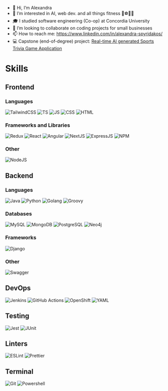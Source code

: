 - 👋 Hi, I’m Alexandra
- 👀 I’m interested in AI, web dev. and all things fitness 🚴⚽🏋️‍♀️
- 🎓 I studied software engineering (Co-op) at Concordia University
- 💞️ I’m looking to collaborate on coding projects for small businesses
- 📫 How to reach me:  https://www.linkedin.com/in/alexandra-spyridakos/
- 💻 Capstone (end-of-degree) project: [Real-time AI generated Sports Trivia Game Application](https://sportzio.io) 

# Skills
## Frontend
### Languages
![TailwindCSS](https://img.shields.io/badge/Tailwind_CSS-38B2AC?logo=tailwind-css&logoColor=white)
![TS](https://img.shields.io/badge/TypeScript-007ACC?logo=typescript&logoColor=white)
![JS](https://img.shields.io/badge/JavaScript-F7DF1E?logo=javascript&logoColor=black)
![CSS](https://img.shields.io/badge/CSS3-1572B6?logo=css3&logoColor=white)
![HTML](https://img.shields.io/badge/HTML5-E34F26?logo=html5&logoColor=white)

### Frameworks and Libraries
![Redux](https://img.shields.io/badge/Redux-593D88?logo=redux&logoColor=white)
![React](https://img.shields.io/badge/React-20232A?logo=react&logoColor=61DAFB)
![Angular](https://img.shields.io/badge/Angular-DD0031?logo=angular&logoColor=white)
![NextJS](https://img.shields.io/badge/Next.js-000?logo=nextdotjs&logoColor=fff)
![ExpressJS](https://img.shields.io/badge/Express.js-404D59?)
![NPM](https://img.shields.io/badge/npm-CB3837?logo=npm&logoColor=white)

### Other
![NodeJS](https://img.shields.io/badge/Node.js-43853D?logo=node.js&logoColor=white)

## Backend
### Languages
![Java](https://img.shields.io/badge/Java-ED8B00?logo=openjdk&logoColor=white)
![Python](https://img.shields.io/badge/Python-3776AB?logo=python&logoColor=white)
![Golang](https://img.shields.io/badge/Go-00ADD8?logo=go&logoColor=white)
![Groovy](https://img.shields.io/badge/Groovy-%234298B8?logo=apachegroovy&logoColor=white&cacheSeconds=https%3A%2F%2Fgroovy-lang.org%2Fdocumentation.html)
 
### Databases
![MySQL](https://img.shields.io/badge/MySQL-005C84?logo=mysql&logoColor=white)
![MongoDB](https://img.shields.io/badge/MongoDB-%234ea94b.svg?logo=mongodb&logoColor=white)
![PostgreSQL](https://img.shields.io/badge/PostgreSQL-316192?logo=postgresql&logoColor=white)
![Neo4j](https://img.shields.io/badge/Neo4j-018bff?logo=neo4j&logoColor=white)

### Frameworks
![Django](https://img.shields.io/badge/Django-092E20?logo=django&logoColor=white)

### Other
![Swagger](https://img.shields.io/badge/-Swagger-%23Clojure?logo=swagger&logoColor=white)

## DevOps
![Jenkins](https://img.shields.io/badge/Jenkins-%23D24939?logo=jenkins&logoColor=white&cacheSeconds=https%3A%2F%2Fwww.jenkins.io%2Fdoc%2F)
![GitHub Actions](https://img.shields.io/badge/GitHub%20Actions-%232088FF?logo=githubactions&logoColor=white)
![OpenShift](https://img.shields.io/badge/OpenShift-%23EE0000?logo=redhatopenshift&logoColor=white&link=https%3A%2F%2Fdocs.openshift.com%2F)
![YAML](https://img.shields.io/badge/YAML-%23CB171E?logo=yaml&logoColor=white&link=https%3A%2F%2Fyaml.org%2Fspec%2F1.2.2%2F)

## Testing
![Jest](https://img.shields.io/badge/Jest-323330?logo=Jest&logoColor=white)
![JUnit](https://img.shields.io/badge/JUnit-%2325A162?logo=junit5&logoColor=white&link=https%3A%2F%2Fjunit.org%2Fjunit5%2Fdocs%2Fcurrent%2Fuser-guide%2F)

## Linters
![ESLint](https://img.shields.io/badge/eslint-3A33D1?logo=eslint&logoColor=white)
![Prettier](https://img.shields.io/badge/prettier-1A2C34?logo=prettier&logoColor=F7BA3E)



## Terminal
![Git](https://img.shields.io/badge/GIT-E44C30?logo=git&logoColor=white)
![Powershell](https://img.shields.io/badge/powershell-5391FE?logo=powershell&logoColor=white)

<!---
aspyridakos/aspyridakos is a ✨ special ✨ repository because its `README.md` (this file) appears on your GitHub profile.
You can click the Preview link to take a look at your changes.
--->
